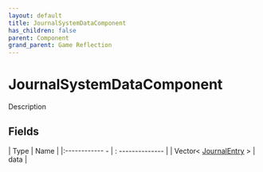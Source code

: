 ```yaml
---
layout: default
title: JournalSystemDataComponent
has_children: false
parent: Component
grand_parent: Game Reflection
---
```

# JournalSystemDataComponent
Description 

## Fields
| Type | Name |
|:------------ - | : -------------- |
| Vector< [JournalEntry](game-reflection/classes/journal_entry.md) > | data |
